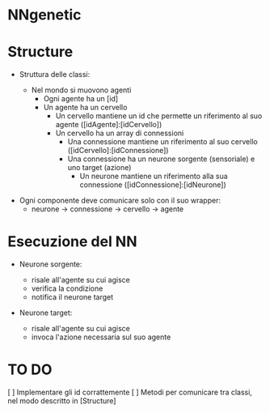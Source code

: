 # NNgenetic

# Structure

- Struttura delle classi:

  - Nel mondo si muovono agenti
    - Ogni agente ha un [id]
    - Un agente ha un cervello
      - Un cervello mantiene un id che permette un riferimento al suo agente ([idAgente]:[idCervello])
      - Un cervello ha un array di connessioni
        - Una connessione mantiene un riferimento al suo cervello ([idCervello]:[idConnessione])
        - Una connessione ha un neurone sorgente (sensoriale) e uno target (azione)
          - Un neurone mantiene un riferimento alla sua connessione ([idConnessione]:[idNeurone])

* Ogni componente deve comunicare solo con il suo wrapper:
  - neurone -> connessione -> cervello -> agente

# Esecuzione del NN

- Neurone sorgente:

  - risale all'agente su cui agisce
  - verifica la condizione
  - notifica il neurone target

- Neurone target:
  - risale all'agente su cui agisce
  - invoca l'azione necessaria sul suo agente

# TO DO

[ ] Implementare gli id corrattemente
[ ] Metodi per comunicare tra classi, nel modo descritto in [Structure]
